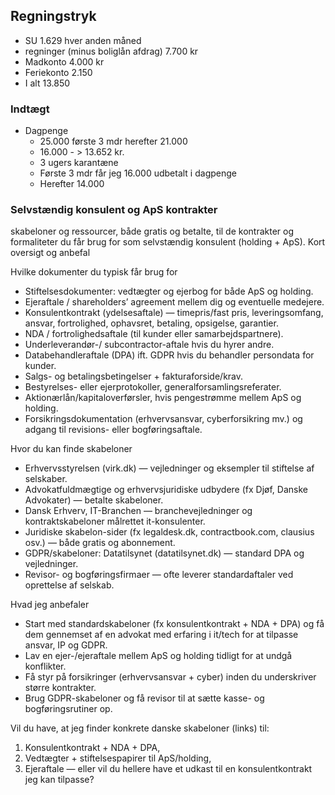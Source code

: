 ## Regningstryk
- SU  1.629 hver anden måned 
- regninger (minus boliglån afdrag) 7.700 kr
- Madkonto 4.000 kr
- Feriekonto 2.150
- I alt 13.850
### Indtægt 
- Dagpenge 
	- 25.000 første 3 mdr herefter 21.000
	- 16.000 - > 13.652 kr.
	- 3 ugers karantæne
	- Første 3 mdr får jeg 16.000 udbetalt i dagpenge
	- Herefter 14.000

### Selvstændig konsulent og ApS kontrakter 
 skabeloner og ressourcer, både gratis og betalte, til de kontrakter og formaliteter du får brug for som selvstændig konsulent (holding + ApS). Kort oversigt og anbefal

Hvilke dokumenter du typisk får brug for
- Stiftelsesdokumenter: vedtægter og ejerbog for både ApS og holding.
- Ejeraftale / shareholders’ agreement mellem dig og eventuelle medejere.
- Konsulentkontrakt (ydelsesaftale) — timepris/fast pris, leveringsomfang, ansvar, fortrolighed, ophavsret, betaling, opsigelse, garantier.
- NDA / fortrolighedsaftale (til kunder eller samarbejdspartnere).
- Underleverandør-/ subcontractor-aftale hvis du hyrer andre.
- Databehandleraftale (DPA) ift. GDPR hvis du behandler persondata for kunder.
- Salgs- og betalingsbetingelser + fakturaforside/krav.
- Bestyrelses- eller ejerprotokoller, generalforsamlingsreferater.
- Aktionærlån/kapitaloverførsler, hvis pengestrømme mellem ApS og holding.
- Forsikringsdokumentation (erhvervsansvar, cyberforsikring mv.) og adgang til revisions- eller bogføringsaftale.

Hvor du kan finde skabeloner
- Erhvervsstyrelsen (virk.dk) — vejledninger og eksempler til stiftelse af selskaber.
- Advokatfuldmægtige og erhvervsjuridiske udbydere (fx Djøf, Danske Advokater) — betalte skabeloner.
- Dansk Erhverv, IT-Branchen — branchevejledninger og kontraktskabeloner målrettet it-konsulenter.
- Juridiske skabelon-sider (fx legaldesk.dk, contractbook.com, clausius osv.) — både gratis og abonnement.
- GDPR/skabeloner: Datatilsynet (datatilsynet.dk) — standard DPA og vejledninger.
- Revisor- og bogføringsfirmaer — ofte leverer standardaftaler ved oprettelse af selskab.

Hvad jeg anbefaler
- Start med standardskabeloner (fx konsulentkontrakt + NDA + DPA) og få dem gennemset af en advokat med erfaring i it/tech for at tilpasse ansvar, IP og GDPR. 
- Lav en ejer-/ejeraftale mellem ApS og holding tidligt for at undgå konflikter.
- Få styr på forsikringer (erhvervsansvar + cyber) inden du underskriver større kontrakter.
- Brug GDPR-skabeloner og få revisor til at sætte kasse- og bogføringsrutiner op.

Vil du have, at jeg finder konkrete danske skabeloner (links) til:
1) Konsulentkontrakt + NDA + DPA,
2) Vedtægter + stiftelsespapirer til ApS/holding,
3) Ejeraftale — eller vil du hellere have et udkast til en konsulentkontrakt jeg kan tilpasse?
	